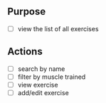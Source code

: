 ## Purpose
- [ ] view the list of all exercises
## Actions
- [ ] search by name
- [ ] filter by muscle trained
- [ ] view exercise
- [ ] add/edit exercise
